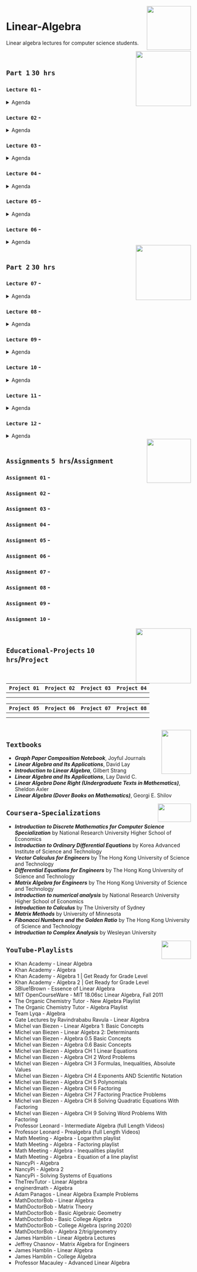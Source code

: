<img align="right" width="120" height="120" src="https://github.com/cs-MohamedAyman/Computer-Science-Textbooks/blob/master/logos/linear-algebra.jpg">

# Linear-Algebra
Linear algebra lectures for computer science students.

<img align="right" width="150" height="150" src="https://github.com/cs-MohamedAyman/Computer-Science-Textbooks/blob/master/logos/practice1.jpg">
<br>

## `Part 1`  `30 hrs`

### `Lecture 01` - 
<details>
  <summary>Agenda</summary><br>

  - 
  - 
  - 
  - 
  - 
</details>

### `Lecture 02` - 
<details>
  <summary>Agenda</summary><br>

  - 
  - 
  - 
  - 
  - 
</details>

### `Lecture 03` - 
<details>
  <summary>Agenda</summary><br>

  - 
  - 
  - 
  - 
  - 
</details>

### `Lecture 04` - 
<details>
  <summary>Agenda</summary><br>

  - 
  - 
  - 
  - 
  - 
</details>

### `Lecture 05` - 
<details>
  <summary>Agenda</summary><br>

  - 
  - 
  - 
  - 
  - 
</details>

### `Lecture 06` - 
<details>
  <summary>Agenda</summary><br>

  - 
  - 
  - 
  - 
  - 
</details>


<img align="right" width="150" height="150" src="https://github.com/cs-MohamedAyman/Computer-Science-Textbooks/blob/master/logos/practice1.jpg">
<br>

## `Part 2`  `30 hrs`

### `Lecture 07` - 
<details>
  <summary>Agenda</summary><br>

  - 
  - 
  - 
  - 
  - 
</details>

### `Lecture 08` - 
<details>
  <summary>Agenda</summary><br>

  - 
  - 
  - 
  - 
  - 
</details>

### `Lecture 09` - 
<details>
  <summary>Agenda</summary><br>

  - 
  - 
  - 
  - 
  - 
</details>

### `Lecture 10` - 
<details>
  <summary>Agenda</summary><br>

  - 
  - 
  - 
  - 
  - 
</details>

### `Lecture 11` - 
<details>
  <summary>Agenda</summary><br>

  - 
  - 
  - 
  - 
  - 
</details>

### `Lecture 12` - 
<details>
  <summary>Agenda</summary><br>

  - 
  - 
  - 
  - 
  - 
</details>


<img align="right" width="120" height="120" src="https://github.com/cs-MohamedAyman/Computer-Science-Textbooks/blob/master/logos/practice2.jpg">
<br>

## `Assignments` `5 hrs`/`Assignment`

### `Assignment 01` - 
### `Assignment 02` - 
### `Assignment 03` - 
### `Assignment 04` - 
### `Assignment 05` - 
### `Assignment 06` - 
### `Assignment 07` - 
### `Assignment 08` - 
### `Assignment 09` - 
### `Assignment 10` - 

<img align="right" width="150" height="150" src="https://github.com/cs-MohamedAyman/Computer-Science-Textbooks/blob/master/logos/educational-projects.jpg">
<br>

## `Educational-Projects` `10 hrs`/`Project`

|`Project 01` | `Project 02` | `Project 03` | `Project 04` |
|:----:|:----:|:----:|:----:|
| | | | |
| | | | |

|`Project 05` | `Project 06` | `Project 07` | `Project 08` |
|:----:|:----:|:----:|:----:|
| | | | |
| | | | |

<br>
<img align="right" width="80" height="120" src="https://github.com/cs-MohamedAyman/Computer-Science-Textbooks/blob/master/logos/textbooks.jpg">

## `Textbooks`

* ***Graph Paper Composition Notebook***, Joyful Journals
* ***Linear Algebra and Its Applications***, David Lay
* ***Introduction to Linear Algebra***, Gilbert Strang
* ***Linear Algebra and Its Applications***, Lay David C.
* ***Linear Algebra Done Right (Undergraduate Texts in Mathematics)***, Sheldon Axler
* ***Linear Algebra (Dover Books on Mathematics)***, Georgi E. Shilov

<img align="right" width="90" height="50" src="https://github.com/cs-MohamedAyman/Coursera-Specializations/blob/master/organizations-logos/coursera.jpg">

## `Coursera-Specializations`

* ***Introduction to Discrete Mathematics for Computer Science Specialization*** by National Research University Higher School of Economics
* ***Introduction to Ordinary Differential Equations*** by Korea Advanced Institute of Science and Technology
* ***Vector Calculus for Engineers*** by The Hong Kong University of Science and Technology
* ***Differential Equations for Engineers*** by The Hong Kong University of Science and Technology
* ***Matrix Algebra for Engineers*** by The Hong Kong University of Science and Technology
* ***Introduction to numerical analysis*** by National Research University Higher School of Economics
* ***Introduction to Calculus*** by The University of Sydney
* ***Matrix Methods*** by University of Minnesota
* ***Fibonacci Numbers and the Golden Ratio*** by The Hong Kong University of Science and Technology
* ***Introduction to Complex Analysis*** by Wesleyan University

<img align="right" width="80" height="50" src="https://github.com/cs-MohamedAyman/YouTube-Playlists/blob/master/organizations-logos/youtube.jpg">

## `YouTube-Playlists`

* Khan Academy - Linear Algebra
* Khan Academy - Algebra
* Khan Academy - Algebra 1 | Get Ready for Grade Level
* Khan Academy - Algebra 2 | Get Ready for Grade Level
* 3Blue1Brown - Essence of Linear Algebra
* MIT OpenCourseWare - MIT 18.06sc Linear Algebra, Fall 2011
* The Organic Chemistry Tutor - New Algebra Playlist
* The Organic Chemistry Tutor - Algebra Playlist
* Team Lyqa - Algebra
* Gate Lectures by Ravindrababu Ravula - Linear Algebra
* Michel van Biezen - Linear Algebra 1: Basic Concepts
* Michel van Biezen - Linear Algebra 2: Determinants
* Michel van Biezen - Algebra 0.5 Basic Concepts
* Michel van Biezen - Algebra 0.6 Basic Concepts
* Michel van Biezen - Algebra CH 1 Linear Equations
* Michel van Biezen - Algebra CH 2 Word Problems
* Michel van Biezen - Algebra CH 3 Formulas, Inequalities, Absolute Values
* Michel van Biezen - Algebra CH 4 Exponents AND Scientific Notation
* Michel van Biezen - Algebra CH 5 Polynomials
* Michel van Biezen - Algebra CH 6 Factoring
* Michel van Biezen - Algebra CH 7 Factoring Practice Problems
* Michel van Biezen - Algebra CH 8 Solving Quadratic Equations With Factoring
* Michel van Biezen - Algebra CH 9 Solving Word Problems With Factoring
* Professor Leonard - Intermediate Algebra (full Length Videos)
* Professor Leonard - Prealgebra (full Length Videos)
* Math Meeting - Algebra - Logarithm playlist
* Math Meeting - Algebra - Factoring playlist
* Math Meeting - Algebra - Inequalities playlist
* Math Meeting - Algebra - Equation of a line playlist
* NancyPi - Algebra
* NancyPi - Algebra 2
* NancyPi - Solving Systems of Equations
* TheTrevTutor - Linear Algebra
* enginerdmath - Algebra
* Adam Panagos - Linear Algebra Example Problems
* MathDoctorBob - Linear Algebra
* MathDoctorBob - Matrix Theory
* MathDoctorBob - Basic Algebraic Geometry
* MathDoctorBob - Basic College Algebra
* MathDoctorBob - College Algebra (spring 2020)
* MathDoctorBob - Algebra 2/trig/geometry
* James Hamblin - Linear Algebra Lectures
* Jeffrey Chasnov - Matrix Algebra for Engineers
* James Hamblin - Linear Algebra
* James Hamblin - College Algebra
* Professor Macauley - Advanced Linear Algebra
